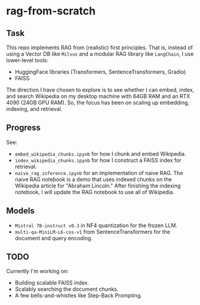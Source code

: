 # rag-from-scratch
## Task
This repo implements RAG from (realistic) first principles. That is, instead of using a Vector DB like `Milvus` and a modular RAG library like `LangChain`, I use lower-level tools:
* HuggingFace libraries (Transformers, SentenceTransformers, Gradio)
* FAISS

The direction I have chosen to explore is to see whether I can embed, index, and search Wikipedia on my desktop machine with 64GB RAM and an RTX 4090 (24GB GPU RAM). So, the focus has been on scaling up embedding, indexing, and retrieval.

## Progress
See:
* `embed_wikipedia_chunks.ipynb` for how I chunk and embed Wikipedia.
* `index_wikipedia_chunks.ipynb` for how I construct a FAISS index for retrieval.
* `naive_rag_inference.ipynb` for an implementation of naive RAG.
The naive RAG notebook is a demo that uses indexed chunks on the Wikipedia article for "Abraham Lincoln." After finishing the indexing notebook, I will update the RAG notebook to use all of Wikipedia.

## Models
* `Mistral 7B-instruct v0.3` in NF4 quantization for the frozen LLM.
* `multi-qa-MiniLM-L6-cos-v1` from SentenceTransformers for the document and query encoding.

## TODO
Currently I'm working on:
* Building scalable FAISS index.
* Scalably searching the document chunks.
* A few bells-and-whistles like Step-Back Prompting.